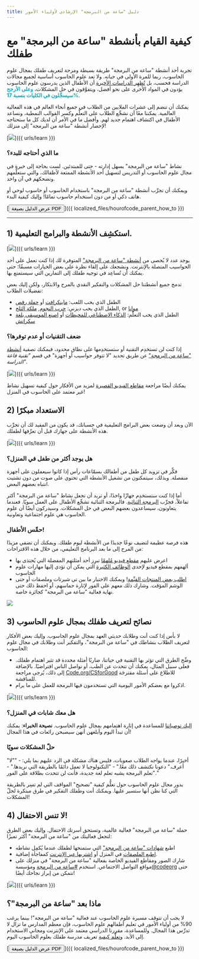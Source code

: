 ```yaml
---
title: دليل "ساعة من البرمجة" الإرشادي لأولياء الأمور
---
```


# كيفية القيام بأنشطة "ساعة من البرمجة" مع طفلك 

تجربة أحد أنشطة "ساعة من البرمجة" طريقة بسيطة ومرحة لتعريف طفلك بمجال علوم الحاسوب، ربما للمرة الأولى في حياته. ولا تعد علوم الحاسوب أساسية لجميع مجالات الدراسة فحسب، بل [تُظهِر الدراسات الأخيرة](https://medium.com/@codeorg/cs-helps-students-outperform-in-school-college-and-workplace-66dd64a69536) أن الأطفال الذين يدرسون علوم الحاسوب يؤدون في المواد الأخرى على نحو أفضل، ويتفوَّقون في حل المشكلات، <font color="00adbc"><b>وعلى الأرجح سيسجِّلون في الكليات بنسبة 17%</b></font>. 

يمكنك أن تنضم إلى عشرات الملايين من الطلاب في جميع أنحاء العالم في هذه الفعالية العالمية. يمكننا معًا أن نشجِّع الطلاب على التعلُّم وكسر القوالب النمطية، ونساعد الأطفال في اكتشاف اهتمام جديد لهم. وأفضل ما في الأمر أن لديك كل ما ستحتاجه لإحضار أنشطة "ساعة من البرمجة" إلى منزلك!

[![](/images/fit-600/Marketing/mother-helping-her-daughter-use-a-laptop-4260325.jpg)]({{ urls/learn }})

<h3>ما الذي أحتاجه للبدء؟</h3>

نشاط "ساعة من البرمجة" يسهل إدارته - حتى للمبتدئين. لست بحاجة إلى خبرة في مجال علوم الحاسوب أو التدريس لتسهيل أحد الأنشطة الممتعة لأطفالك، والتي ستعلِّمهم وتضحكهم في آن واحد.

ويمكنك أن تجرِّب أنشطة "ساعة من البرمجة" باستخدام الحاسوب أو حاسوب لوحي أو هاتف ذكي أو من دون استخدام حاسوب تمامًا! وإليك كيفية البدء. 

[<button>عرض الدليل بصيغة PDF </button>]({{ localized_files/hourofcode_parent_how_to }})

* * *

## 1) استكشِف الأنشطة والبرامج التعليمية.

[![](/images/tutorials.png)]({{ urls/learn }})

يوجد عدد لا يُحصى من [أنشطة "ساعة من البرمجة"](https://hourofcode.com/us/learn) المتوفرة لك إذا كنت تعمل على أحد الحواسيب المتصلة بالإنترنت. ونشجعك على إلقاء نظرة على بعض الخيارات مسبقًا؛ حتى يمكنك أن تُساعِد في توجيه طفلك إلى التمارين التي سيستمتع بها.

تدمج جميع أنشطتنا حل المشكلات والتفكير النقدي بالمرح والابتكار، ولكن إليك بعض تفضيلات الطلاب:

- الطفل الذي يحب اللعب: [ماينكرافت](https://code.org/minecraft) أو [حفلة رقص](https://code.org/dance) 
- الطفل الذي يحب ديزني: [حرب النجوم](https://code.org/starwars), [ملكة الثلج](https://studio.code.org/s/frozen/lessons/1/levels/1), or [موانا](https://partners.disney.com/hour-of-code?cds&cmp=vanity%7Cnatural%7Cus%7Cmoanahoc%7C) 
- الطفل الذي يحب التعلّم: [الذكاء الاصطناعي للمحيطات](https://code.org/oceans) أو [اصنع الموسيقى بلغة سكراتش](https://scratch.mit.edu/projects/editor/?tutorial=music&utm_source=codeorg)

<h3>ضعف التقنيات أو عدم توفرها؟</h3>

إذا كنت لن تستخدِم التقنية أو ستستخدِمها على نطاق محدود، فيمكنك تصفية [أنشطة "ساعة من البرمجة"](https://hourofcode.com/us/learn) عن طريق تحديد "لا تتوفر حواسيب أو أجهزة" في قسم *"تقنية قاعة الدراسة"*. 

[![](/images/Marketing/filtering-activities-hoc.jpg)]({{ urls/learn }})

يمكنك أيضًا مراجعة [مقاطع الفيديو القصيرة](https://www.youtube.com/playlist?list=PLzdnOPI1iJNcpfa4LtbaIl35gqir_5XUu) لمزيد من الأفكار حول كيفية تسهيل نشاط غير معتمد على الحاسوب في المنزل!

## 2) الاستعداد مبكرًا

الآن وبعد أن وضعت بعض البرامج التعليمية في حسبانك، قد يكون من المفيد لك أن تجرِّب هذه الأنشطة على جهازك قبل أن تعرِّفها لطفلك.

[![](/images/fit-600/Marketing/father-and-children-looking-at-a-laptop-4260749.jpg)]({{ urls/learn }})

<h3>هل يوجد أكثر من طفل في المنزل؟</h3>

فكِّر في تزويد كل طفل من أطفالك بسمّاعات رأس إذا كانوا سيعملون على أجهزة منفصلة. وبذلك، سيتمكنون من تشغيل الأنشطة التي تحتوي على صوت من دون تشتيت انتباه بعضهم البعض.

أما إذا كنت ستستخدِم جهازًا واحدًا، أو تريد أن تجعل نشاط "ساعة من البرمجة" أكثر تفاعلاً، فجرِّب [البرمجة الثنائية](https://www.youtube.com/watch?v=vgkahOzFH2Q). فالبرمجة الثنائية تشجِّع الأطفال على العمل سويًا. فعندما يتعاونون، سيساعدون بعضهم البعض في حل المشكلات. وسيدركون أيضًا أن علوم الحاسوب هي علوم اجتماعية وتعاونية.

<h3>حمِّس الأطفال! </h3>

هذه فرصة عظيمة لتضيف نوعًا جديدًا من الأنشطة ليوم طفلك. ويمكنك أن تضفي مزيدًا من المرح إلى ما بعد البرنامج التعليمي، من خلال هذه الاقتراحات:

- اعرض عليهم [مقطع فيديو مُلهمًا](https://www.youtube.com/playlist?list=PLzdnOPI1iJNcadqJAZnbDYShie4gLZQQJ) تبرِز أحد أمثلتهم المفضلة التي يُحتذى بها
- ألهمهم بمقطع فيديو لإحدى [الوظائف الكثيرة](https://www.youtube.com/playlist?list=PLzdnOPI1iJNfpD8i4Sx7U0y2MccnrNZuP) التي يمكن أن تؤدي إليها مهارات علوم الحاسوب
- [اطلب بعض المنتجات القيِّمة](https://store.code.org/)! ويمكنك الاختيار ما بين تي شيرتات وملصقات أو حتى الوشم المؤقت. وشارِك ذلك معهم على الفور لإثارة حماسهم، أو احفظ ذلك حتى نهاية فعالية "ساعة من البرمجة" كجائزة خاصة.

<a href="https://store.code.org/" target="_blank"><img src="/images/fit-500/Marketing/hourofcodestore.jpg"></a>

## 3) نصائح لتعريف طفلك بمجال علوم الحاسوب

لا بأس إذا كنت أنت وطلابك حديثي العهد بمجال علوم الحاسوب. وإليك بعض الأفكار لتعريف الطلاب بنشاطك في "ساعة من البرمجة"، والتفكير أنت وطلابك في مجال علوم الحاسوب:

- وضِّح الطرق التي تؤثر بها التقنية في حياتنا، ضاربًا أمثلة محددة قد تثير اهتمام طفلك. فعلى سبيل المثال، يمكنك أن تتحدث عن الطب، أو تواصل الناس افتراضيًا. بالإضافة إلى ذلك، يُرجى مراجعة [Code.org/CSforGood](https://code.org/csforgood) للاطلاع على أسئلة مقترحَة للمناقشة.
- اذكروا مع بعضكم الأمور اليومية التي تستخدمون فيها البرمجة للعمل على ما يرام.

[![](/images/fit-600/Marketing/girl-sitting-on-sofa-while-using-tablet-computer-4144035.jpg)]({{ urls/learn }})

<h3>هل معك شابات في المنزل؟</h3>

<a href="https://code.org/girls">إليك توصياتنا</a> للمساعدة في إثارة اهتمامهم بمجال علوم الحاسوب. **نصيحة الخبراء**: يمكنك أن تبدأ اليوم وأبلغهن أنهن سيصبحن رائعات في هذا المجال!

<h3>حلّ المشكلات سويًا</h3>

"أخيرًا، عندما يواجه الطلاب صعوبات، فليس هناك مشكلة في الرد عليهم بما يلي: - ""لا أعرف." دعونا نكتشف ذلك معًا." - "التكنولوجيا لا تعمل دائمًا بالطريقة التي نريدها." - "تعلم البرمجة يشبه تعلم لغة جديدة، فأنت لن تتحدث بطلاقة على الفور."

يدور مجال علوم الحاسوب حول تعلُّم كيفية "تصحيح" المواقف التي لم تسِر بالطريقة التي كنا نظن أنها ستسير عليها. ويمكنك أنت وطفلك التفكير في طرق مبتكرة لحلّ المشكلات!

## 4) لا تنس الاحتفال!

حملة "ساعة من البرمجة" فعالية عالمية، وتستحق أسرتك الاحتفال. وإليك بعض الطرق لتجعل فعاليتك من "ساعة من البرمجة" أكثر تميزًا:

- اطبع [شهادات "ساعة من البرمجة"](https://staging.code.org/certificates) التي ستمنحها لطفلك عندما يُكمِل نشاطه
- [اطبع الملصقات](https://staging.hourofcode.com/us/promote/resources#stickers) في المنزل أو [اشتريها عبر الإنترنت](https://store.code.org/) كمفاجأة إضافية.
- شارِك الصور ومقاطع الفيديو الخاصة بفعالية "ساعة من البرمجة" في منزلك على مواقع التواصل الاجتماعي. استخدم [#ساعة من البرمجة](https://twitter.com/hashtag/hourofcode) ومؤسسة[@codeorg](https://twitter.com/codeorg) حتى نتمكن من إبراز نجاحك أيضًا!

[![](/images/fit-600/Marketing/g8TUlHzF.jpeg)]({{ urls/learn }})

<h2>ماذا بعد "ساعة من البرمجة"؟</h2>

لا يجب أن تتوقف مسيرة علوم الحاسوب عند فعالية "ساعة من البرمجة"! بينما يرغب 90% من أولياء الأمور في تعليم أطفالهم علوم الحاسوب، فإن معظم المدارس ما تزال لا تدرِّس هذا المجال. وللمساعدة، مقررنا الدراسي معتمد على الإنترنت ومجاني الاستخدام إلى الأبد. و[تعلَّم كيفية](https://code.org/yourschool) تعريف مدرسة طفلك بعلوم الحاسوب اليوم.

[<button>عرض الدليل بصيغة PDF </button>]({{ localized_files/hourofcode_parent_how_to }})